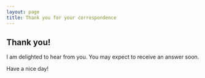 ```yaml
---
layout: page
title: Thank you for your correspondence
---
```

## Thank you!
I am delighted to hear from you. You may expect to receive an answer soon.

Have a nice day!
